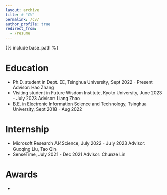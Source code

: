```yaml
---
layout: archive
title: # "CV"
permalink: /cv/
author_profile: true
redirect_from:
  - /resume
---
```


{% include base_path %}

Education
======
* Ph.D. student in Dept. EE, Tsinghua University, Sept 2022 - Present
  Advisor: Hao Zhang
* Visiting student in Future Wisdom Institute, Kyoto University, June 2023 - July 2023
  Advisor: Liang Zhao
* B.E. in Electronic Information Science and Technology, Tsinghua University, Sept 2018 - Aug 2022

Internship
======
* Microsoft Research AI4Science, July 2022 - July 2023
  Advisor: Guoqing Liu, Tao Qin
* SenseTime, July 2021 - Dec 2021
  Advisor: Chunze Lin

Awards
======
* 
